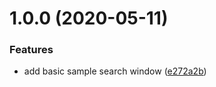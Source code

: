 # 1.0.0 (2020-05-11)


### Features

* add basic sample search window ([e272a2b](https://github.com/FreshlyBrewedCode/BetterSearchWindow/commit/e272a2b203c298aecbc5d2db9d53543490c372b3))
